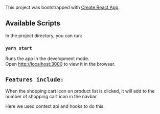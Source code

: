 This project was bootstrapped with [Create React App](https://github.com/facebook/create-react-app).

## Available Scripts

In the project directory, you can run:

### `yarn start`

Runs the app in the development mode.<br />
Open [http://localhost:3000](http://localhost:3000) to view it in the browser.


## `Features include:`

When the shopping cart icon on product list is clicked, 
it will add to the number of shopping cart icon in the navbar.

Here we used context api and hooks to do this.

